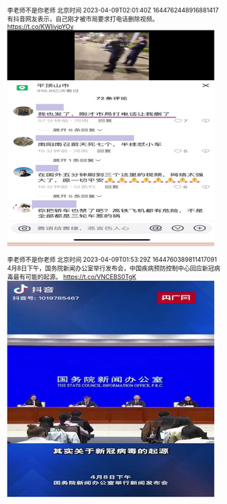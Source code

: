 李老师不是你老师 北京时间 2023-04-09T02:01:40Z 1644762448916881417<br>有抖音网友表示，自己刚才被市局要求打电话删除视频。 https://t.co/KWlivjpYOy<br><img src='/temp/image/2023/v-Month-4/1644762448916881417_0.jpg' width='480' height='500'><br><br>李老师不是你老师 北京时间 2023-04-09T01:53:29Z 1644760389811417091<br>4月8日下午，国务院新闻办公室举行发布会，中国疾病预防控制中心回应新冠病毒最有可能的起源。 https://t.co/VNCEBS0TgK<br><img src='/temp/video/2023/v-Month-4/q-Day-09/whyyoutouzhele/1644760389811417091_0.jpg' width='480' height='500'><br><br>